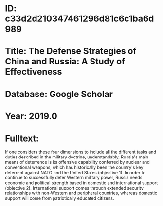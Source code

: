# ID: c33d2d210347461296d81c6c1ba6d989
# Title: The Defense Strategies of China and Russia: A Study of Effectiveness
# Database: Google Scholar
# Year: 2019.0
# Fulltext:
If one considers these four dimensions to include all the different tasks and duties described in the military doctrine, understandably, Russia's main means of deterrence is its offensive capability conferred by nuclear and conventional weapons, which has historically been the country's key deterrent against NATO and the United States (objective 1).
In order to continue to successfully deter Western military power, Russia needs economic and political strength based in domestic and international support (objective 2).
International support comes through extended security relationships with non-Western and peripheral countries, whereas domestic support will come from patriotically educated citizens.